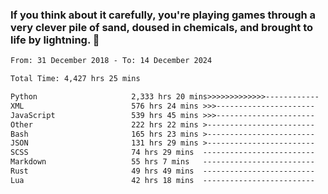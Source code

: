 ### If you think about it carefully, you're playing games through a very clever pile of sand, doused in chemicals, and brought to life by lightning.  👋


<!--START_SECTION:waka-->

```txt
From: 31 December 2018 - To: 14 December 2024

Total Time: 4,427 hrs 25 mins

Python                     2,333 hrs 20 mins>>>>>>>>>>>>>------------   52.71 %
XML                        576 hrs 24 mins >>>----------------------   13.02 %
JavaScript                 539 hrs 45 mins >>>----------------------   12.19 %
Other                      222 hrs 22 mins >------------------------   05.02 %
Bash                       165 hrs 23 mins >------------------------   03.74 %
JSON                       131 hrs 29 mins >------------------------   02.97 %
SCSS                       74 hrs 29 mins  -------------------------   01.68 %
Markdown                   55 hrs 7 mins   -------------------------   01.25 %
Rust                       49 hrs 49 mins  -------------------------   01.13 %
Lua                        42 hrs 18 mins  -------------------------   00.96 %
```

<!--END_SECTION:waka-->

